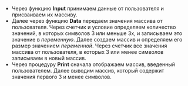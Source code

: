 - Через функцию **Input** принимаем данные от пользователя и присваиваем их массиву.
- Далее через функцию **Data** передаем значения массива от пользователя. Через счетчик и условие определяем количество значений, в которых символов 3 или меньше 3х, и записываем это значение в *переменную*. Далее создаем массив и определяем его размер значением *переменной*. Через счетчик все значения массива от пользователя, в которых 3 или менее символов записываем в новый массив.
- Через процедуру **Print** сначала отображаем массив, введенный пользователем. Далее выводим массив, который содержит значения первого 3 и менее символов.